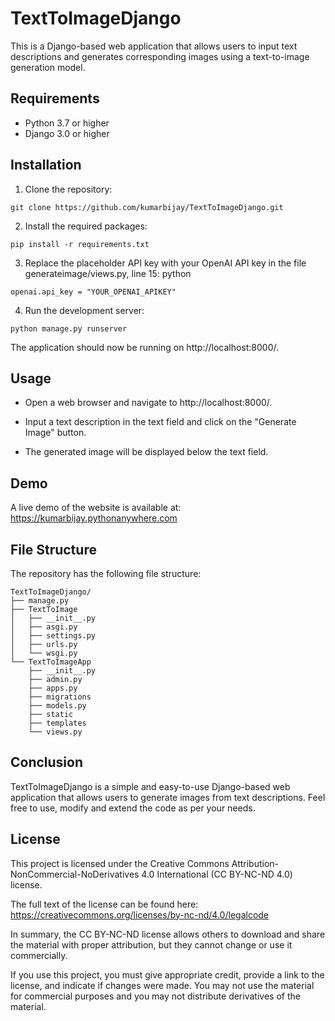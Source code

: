 # TextToImageDjango
This is a Django-based web application that allows users to input text descriptions and generates corresponding images using a text-to-image generation model.

## Requirements
- Python 3.7 or higher
- Django 3.0 or higher

## Installation
1. Clone the repository:

```
git clone https://github.com/kumarbijay/TextToImageDjango.git
```

2. Install the required packages:

```
pip install -r requirements.txt
```

3. Replace the placeholder API key with your OpenAI API key in the file generateimage/views.py, line 15:
python

```
openai.api_key = "YOUR_OPENAI_APIKEY"
```

4. Run the development server:

```
python manage.py runserver
```

The application should now be running on http://localhost:8000/.

## Usage
- Open a web browser and navigate to http://localhost:8000/.

- Input a text description in the text field and click on the "Generate Image" button.

- The generated image will be displayed below the text field.

## Demo
A live demo of the website is available at: https://kumarbijay.pythonanywhere.com

## File Structure
The repository has the following file structure:

```
TextToImageDjango/
├── manage.py
├── TextToImage
│   ├── __init__.py
│   ├── asgi.py
│   ├── settings.py
│   ├── urls.py
│   └── wsgi.py
└── TextToImageApp
    ├── __init__.py
    ├── admin.py
    ├── apps.py
    ├── migrations
    ├── models.py
    ├── static
    ├── templates
    └── views.py
```
    
## Conclusion
TextToImageDjango is a simple and easy-to-use Django-based web application that allows users to generate images from text descriptions. Feel free to use, modify and extend the code as per your needs.

## License
This project is licensed under the Creative Commons Attribution-NonCommercial-NoDerivatives 4.0 International (CC BY-NC-ND 4.0) license.

The full text of the license can be found here: https://creativecommons.org/licenses/by-nc-nd/4.0/legalcode

In summary, the CC BY-NC-ND license allows others to download and share the material with proper attribution, but they cannot change or use it commercially.

If you use this project, you must give appropriate credit, provide a link to the license, and indicate if changes were made. You may not use the material for commercial purposes and you may not distribute derivatives of the material.
